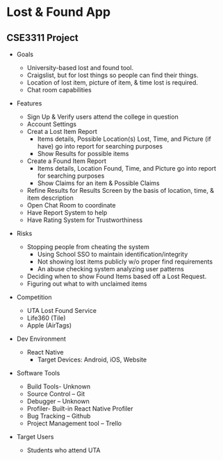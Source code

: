 # Lost & Found App
## CSE3311 Project

- Goals

  - University-based lost and found tool.
  - Craigslist, but for lost things so people can find their things.
  - Location of lost item, picture of item, & time lost is required.
  - Chat room capabilities

- Features

  - Sign Up & Verify users attend the college in question
  - Account Settings
  - Creat a Lost Item Report
    - Items details, Possible Location(s) Lost, Time, and Picture (if have) go into report for searching purposes
    - Show Results for possible items
  - Create a Found Item Report
    - Items details, Location Found, Time, and Picture go into report for searching purposes
    - Show Claims for an item & Possible Claims
  - Refine Results for Results Screen by the basis of location, time, & item description
  - Open Chat Room to coordinate 
  - Have Report System to help 
  - Have Rating System for Trustworthiness

- Risks

  - Stopping people from cheating the system
    - Using School SSO to maintain identification/integrity
    - Not showing lost items publicly w/o proper find requirements
    - An abuse checking system analyzing user patterns
  - Deciding when to show Found Items based off a Lost Request.
  - Figuring out what to with unclaimed items

- Competition

  - UTA Lost Found Service
  - Life360 (Tile)
  - Apple (AirTags)

- Dev Environment

  - React Native
    - Target Devices: Android, iOS, Website

- Software Tools

  - Build Tools- Unknown
  - Source Control – Git
  - Debugger – Unknown
  - Profiler- Built-in React Native Profiler
  - Bug Tracking – Github
  - Project Management tool – Trello

- Target Users

  - Students who attend UTA

